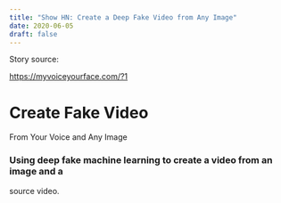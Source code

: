 ```yaml
---
title: "Show HN: Create a Deep Fake Video from Any Image" 
date: 2020-06-05 
draft: false 
---
```


Story source:

https://myvoiceyourface.com/?1


#

# Create Fake Video  
From Your Voice and Any Image

### Using deep fake machine learning to create a video from an image and a
source video.

